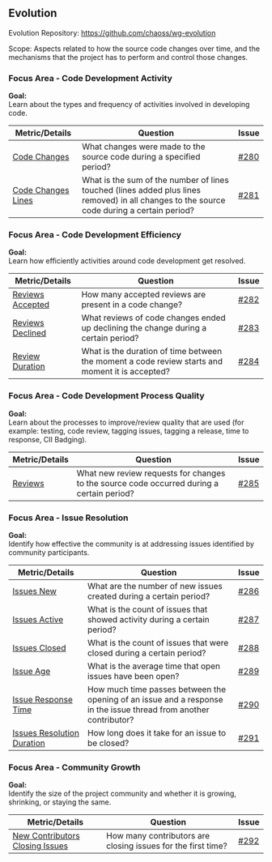 ## Evolution
Evolution Repository: https://github.com/chaoss/wg-evolution

Scope: Aspects related to how the source code changes over time, and the mechanisms that the project has to perform and control those changes.

### Focus Area - Code Development Activity

**Goal:**  
Learn about the types and frequency of activities involved in developing code.

<div>
<table>
  <thead><tr><th>Metric/Details</th><th>Question</th><th>Issue</th></tr></thead>
<tbody>
  <tr><td><a href="https://github.com/chaoss/wg-evolution/blob/master/metrics/Code_Changes.md">Code Changes</a></td><td>What changes were made to the source code during a specified period?</td><td><a href="https://github.com/chaoss/wg-evolution/issues/280">#280</a></td></tr>
  <tr><td><a href="https://github.com/chaoss/wg-evolution/blob/master/metrics/Code_Changes_Lines.md">Code Changes Lines</a></td><td>What is the sum of the number of lines touched (lines added plus lines removed) in all changes to the source code during a certain period?</td><td><a href="https://github.com/chaoss/wg-evolution/issues/281">#281</a></td></tr>
</tbody>
</table>
</div>

### Focus Area - Code Development Efficiency

**Goal:**  
Learn how efficiently activities around code development get resolved.

<div>
<table>
  <thead><tr><th>Metric/Details</th><th>Question</th><th>Issue</th></tr></thead>
<tbody>
  <tr><td><a href="https://github.com/chaoss/wg-evolution/blob/master/metrics/Reviews_Accepted.md">Reviews Accepted</a></td><td>How many accepted reviews are present in a code change?</td><td><a href="https://github.com/chaoss/wg-evolution/issues/282">#282</a></td></tr>
  <tr><td><a href="https://github.com/chaoss/wg-evolution/blob/master/metrics/Reviews_Declined.md">Reviews Declined</a></td><td>What reviews of code changes  ended up declining the change during a certain period?</td><td><a href="https://github.com/chaoss/wg-evolution/issues/283">#283</a></td></tr>
  <tr><td><a href="https://github.com/chaoss/wg-evolution/blob/master/metrics/Reviews.md">Review Duration</a></td><td>What is the duration of time between the moment a code review starts and moment it is accepted?</td><td><a href="https://github.com/chaoss/wg-evolution/issues/284">#284</a></td></tr>
</tbody>
</table>
</div>

### Focus Area - Code Development Process Quality

**Goal:**  
Learn about the processes to improve/review quality that are used (for example: testing, code review, tagging issues, tagging a release, time to response, CII Badging).

<div>
<table>
  <thead><tr><th>Metric/Details</th><th>Question</th><th>Issue</th></tr></thead>
<tbody>
  <tr><td><a href="https://github.com/chaoss/wg-evolution/blob/master/metrics/Reviews.md">Reviews</a></td><td>What new review requests for changes to the source code occurred during a certain period?</td><td><a href="https://github.com/chaoss/wg-evolution/issues/285">#285</a></td></tr>
</tbody>
</table>
</div>

### Focus Area - Issue Resolution

**Goal:**  
Identify how effective the community is at addressing issues identified by community participants.

<div>
<table>
  <thead><tr><th>Metric/Details</th><th>Question</th><th>Issue</th></tr></thead>
<tbody>
  <tr><td><a href="https://github.com/chaoss/wg-evolution/blob/master/metrics/Issues_New.md">Issues New</a></td><td>What are the number of new issues created during a certain period?</td><td><a href="https://github.com/chaoss/wg-evolution/issues/286">#286</a></td></tr>
  <tr><td><a href="https://github.com/chaoss/wg-evolution/blob/master/metrics/Issues_Active.md">Issues Active</a></td><td>What is the count of issues  that showed activity during a certain period?</td><td><a href="https://github.com/chaoss/wg-evolution/issues/287">#287</a></td></tr>
  <tr><td><a href="https://github.com/chaoss/wg-evolution/blob/master/metrics/Issues_Closed.md">Issues Closed</a></td><td>What is the count of issues that were closed during a certain period?</td><td><a href="https://github.com/chaoss/wg-evolution/issues/288">#288</a></td></tr>
  <tr><td><a href="https://github.com/chaoss/wg-evolution/blob/master/metrics/Issue_Age.md">Issue Age</a></td><td>What is the average time that open issues have been open?</td><td><a href="https://github.com/chaoss/wg-evolution/issues/289">#289</a></td></tr>
  <tr><td><a href="https://github.com/chaoss/wg-evolution/blob/master/metrics/Issue_Response_Time.md">Issue Response Time</a></td><td>How much time passes between the opening of an issue and a response in the issue thread from another contributor?</td><td><a href="https://github.com/chaoss/wg-evolution/issues/290">#290</a></td></tr>
  <tr><td><a href="https://github.com/chaoss/wg-evolution/blob/master/metrics/Issue_Resolution_Duration.md">Issues Resolution Duration</a></td><td>How long does it take for an issue to be closed?</td><td><a href="https://github.com/chaoss/wg-evolution/issues/291">#291</a></td></tr>
</tbody>
</table>
</div>

### Focus Area - Community Growth

**Goal:**  
Identify the size of the project community and whether it is growing, shrinking, or staying the same.

<div>
<table>
  <thead><tr><th>Metric/Details</th><th>Question</th><th>Issue</th></tr></thead>
<tbody>
  <tr><td><a href="https://github.com/chaoss/wg-evolution/blob/master/metrics/New_Contributor_Closing_Issues.md">New Contributors Closing Issues</a></td><td>How many contributors are closing issues for the first time?</td><td><a href="https://github.com/chaoss/wg-evolution/issues/292">#292</a></td></tr>
</tbody>
</table>
</div>
